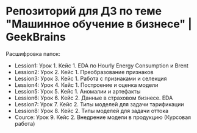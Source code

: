 # Репозиторий для ДЗ по теме "Машинное обучение в бизнесе" | GeekBrains

Расшифровка папок:

- Lession1: Урок 1. Кейс 1. EDA по Hourly Energy Consumption и Brent
- Lession2: Урок 2. Кейс 1. Преобразование признаков
- Lession3: Урок 3. Кейс 1. Работа с признаками и селекция
- Lession4: Урок 4. Кейс 1. Построение и оценка модели
- Lession5: Урок 5. Кейс 1. Аномалии и артефакты
- Lession6: Урок 6. Кейс 2. Данные в страховом бизнесе. EDA
- Lession7: Урок 7. Кейс 2. Типы моделей для задачи тарификации
- Lession8: Урок 8. Кейс 2. Типы моделей для задачи оттока
- Cource: Урок 9. Кейс 2. Внедрение модели в продукцию (Курсовая работа)